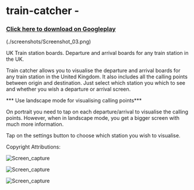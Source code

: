 # train-catcher - 

### [Click here to download on Googleplay](https://play.google.com/store/apps/details?id=com.uk.traincatcher)

(./screenshots/Screenshot_03.png)

UK Train station boards. Departure and arrival boards for any train station in the UK.

Train catcher allows you to visualise the departure and arrival boards for any train station in the United Kingdom. It also includes all the calling points between origin and destination. Just select which station you which to see and whether you wish a departure or arrival screen.

*** Use landscape mode for visualising calling points***

On portrait you need to tap on each departure/arrival to visualise the calling points. However, when in landscape mode, you get a bigger screen with much more information.

Tap on the settings button to choose which station you wish to visualise.

Copyright Attributions:

![Screen_capture](./screenshots/Screenshot_01.png)

![Screen_capture](./screenshots/Screenshot_02.png)

![Screen_capture](./screenshots/Screenshot_04.png)
